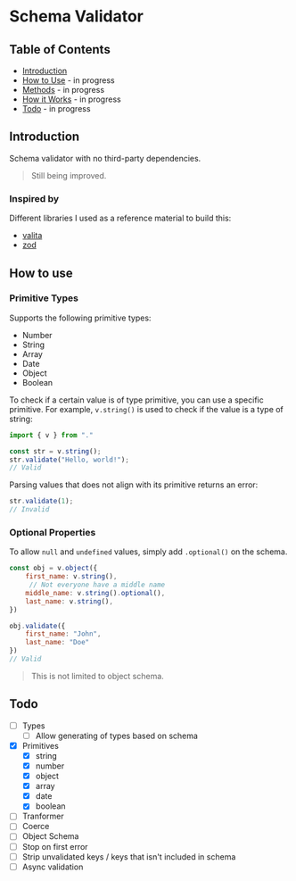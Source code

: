 # Schema Validator

## Table of Contents

* [Introduction](#introduction)
* [How to Use](#how-to-use) - in progress
* [Methods](#methods) - in progress
* [How it Works](#how-it-works) - in progress
* [Todo](#todo) - in progress

## Introduction

Schema validator with no third-party dependencies.

> Still being improved.

### Inspired by

Different libraries I used as a reference material to build this:
* [valita](https://github.com/badrap/valita)
* [zod](https://github.com/colinhacks/zod)

## How to use

### Primitive Types

Supports the following primitive types:
- Number
- String
- Array
- Date
- Object
- Boolean

To check if a certain value is of type primitive, you can use a specific primitive. 
For example, `v.string()` is used to check if the value is a type of string:

```js
import { v } from "."

const str = v.string();
str.validate("Hello, world!");
// Valid
```

Parsing values that does not align with its primitive returns an error:

```js
str.validate(1);
// Invalid
```

### Optional Properties

To allow `null` and `undefined` values, simply add `.optional()` on the schema.

```js
const obj = v.object({
    first_name: v.string(),
     // Not everyone have a middle name
    middle_name: v.string().optional(),
    last_name: v.string(),
})

obj.validate({
    first_name: "John",
    last_name: "Doe"
})
// Valid
```

> This is not limited to object schema.

## Todo
- [ ] Types
    - [ ] Allow generating of types based on schema 
- [x] Primitives
    - [x] string
    - [x] number
    - [x] object
    - [x] array
    - [x] date
    - [x] boolean
- [ ] Tranformer
- [ ] Coerce
- [ ] Object Schema
 - [ ] Stop on first error
 - [ ] Strip unvalidated keys / keys that isn't included in schema
- [ ] Async validation
